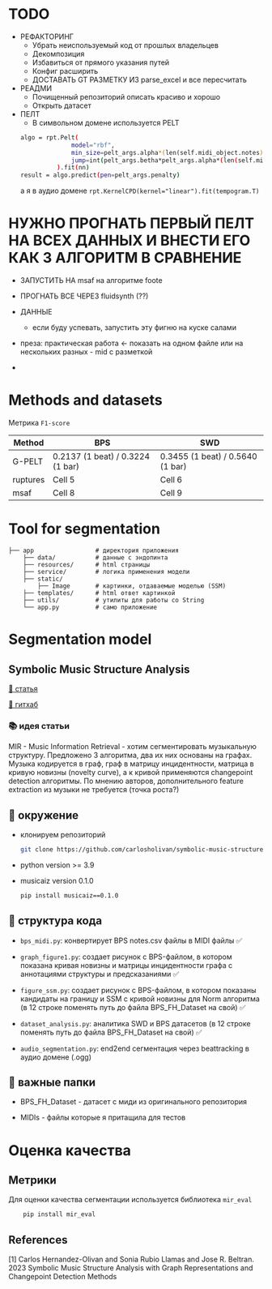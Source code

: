 # TODO 
- РЕФАКТОРИНГ
  - Убрать неиспользуемый код от прошлых владельцев
  - Декомпозиция
  - Избавиться от прямого указания путей
  - Конфиг расширить
  - ДОСТАВАТЬ GT РАЗМЕТКУ ИЗ parse_excel и все пересчитать
- РЕАДМИ
  - Почищенный репозиторий описать красиво и хорошо
  - Открыть датасет
- ПЕЛТ
  - В символьном домене используется PELT
  ```bash 
  algo = rpt.Pelt(
                model="rbf",
                min_size=pelt_args.alpha*(len(self.midi_object.notes)/15),
                jump=int(pelt_args.betha*pelt_args.alpha*(len(self.midi_object.notes)/15)),
            ).fit(nn)
  result = algo.predict(pen=pelt_args.penalty) 
  ```
  а я в аудио домене `rpt.KernelCPD(kernel="linear").fit(tempogram.T)`
#  НУЖНО ПРОГНАТЬ ПЕРВЫЙ ПЕЛТ НА ВСЕХ ДАННЫХ И ВНЕСТИ ЕГО КАК 3 АЛГОРИТМ В СРАВНЕНИЕ
- ЗАПУСТИТЬ НА msaf на алгоритме foote
- ПРОГНАТЬ ВСЕ ЧЕРЕЗ fluidsynth (??)
- ДАННЫЕ
  - если буду успевать, запустить эту фигню на куске салами


- преза: практическая работа <- показать на одном файле или на нескольких разных - mid с разметкой 
- 


# Methods and datasets

Метрика `F1-score`

| Method | BPS | SWD |
|----------|----------|----------|
| G-PELT    | 0.2137 (1 beat) / 0.3224 (1 bar)   | 0.3455 (1 beat) / 0.5640 (1 bar)   |
| ruptures   | Cell 5   | Cell 6   |
| msaf  | Cell 8   | Cell 9   |


# Tool for segmentation

```
├── app                 # директория приложения
    ├── data/           # данные с эндопинта
    ├── resources/      # html страницы
    ├── service/        # логика применения модели
    ├── static/         
        ├── Image       # картинки, отдаваемые моделью (SSM)
    ├── templates/      # html ответ картинкой 
    ├── utils/          # утилиты для работы со String
    └── app.py          # само приложение
```
# Segmentation model
## Symbolic Music Structure Analysis

[🌹 cтатья](https://arxiv.org/abs/2303.13881)

[🌹 гитхаб](https://github.com/carlosholivan/symbolic-music-structure-analysis)

### 📚 идея статьи

MIR - Music Information Retrieval - хотим сегментировать музыкальную структуру. Предложено 3 алгоритма, два их них
основаны на графах. 
Музыка кодируется в граф, граф в матрицу инцидентности, матрица в кривую новизны (novelty curve), а к кривой
применяются changepoint detection алгоритмы. По мнению авторов, дополнительного feature extraction из музыки не требуется (точка роста?)

## 💎 окружение
- клонируем репозиторий 

    ```bash
    git clone https://github.com/carlosholivan/symbolic-music-structure-analysis.git
    ```
- python version >= 3.9
- musicaiz version 0.1.0

  ```bash
  pip install musicaiz==0.1.0
  ```

## 💎 структура кода

- `bps_midi.py`: конвертирует BPS notes.csv файлы в MIDI файлы ✅
  
- `graph_figure1.py`: создает рисунок с BPS-файлом, в котором показана кривая новизны и матрицы инцидентности графа с аннотациями структуры и предсказаниями ✅

- `figure_ssm.py`: создает рисунок с BPS-файлом, в котором показаны кандидаты на границу и SSM с кривой новизны для Norm алгоритма (в 12 строке поменять путь до файла BPS_FH_Dataset на свой) ✅

- `dataset_analysis.py`: аналитика SWD и BPS датасетов (в 12 строке поменять путь до файла BPS_FH_Dataset на свой) ✅

- `audio_segmentation.py`: end2end сегментация через beattracking в аудио домене (.ogg) 


## 💎 важные папки

- BPS_FH_Dataset - датасет с миди из оригинального репозитория

- MIDIs - файлы которые я притащила для тестов

# Оценка качества
## Метрики

Для оценки качества сегментации используется библиотека `mir_eval`
```bash
    pip install mir_eval
```

## References
<a id="1">[1]</a> 
Carlos Hernandez-Olivan and Sonia Rubio Llamas and Jose R. Beltran. 2023
Symbolic Music Structure Analysis with Graph Representations and Changepoint Detection Methods


